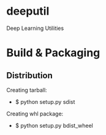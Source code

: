 # deeputil
Deep Learning Utilities


# Build & Packaging

## Distribution
  Creating tarball:
  - $ python setup.py sdist
  
  Creating whl package:
  - $ python setup.py bdist_wheel
 
